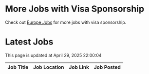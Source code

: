# More Jobs with Visa Sponsorship

Check out [Europe Jobs](https://github.com/sureshparimi/europejobs#latest-jobs) for more jobs with visa sponsorship.

# Latest Jobs

This page is updated at April 29, 2025 22:00:04

| Job Title | Job Location | Job Link | Job Posted |
| --- | --- | --- | --- |

